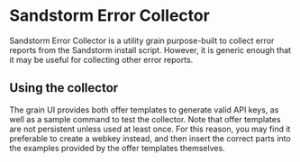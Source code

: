 # Sandstorm Error Collector

Sandstorm Error Collector is a utility grain purpose-built to collect error reports from the Sandstorm install script. However, it is generic enough that it may be useful for collecting other error reports.

## Using the collector

The grain UI provides both offer templates to generate valid API keys, as well as a sample command to test the collector. Note that offer templates are not persistent unless used at least once. For this reason, you may find it preferable to create a webkey instead, and then insert the correct parts into the examples provided by the offer templates themselves.